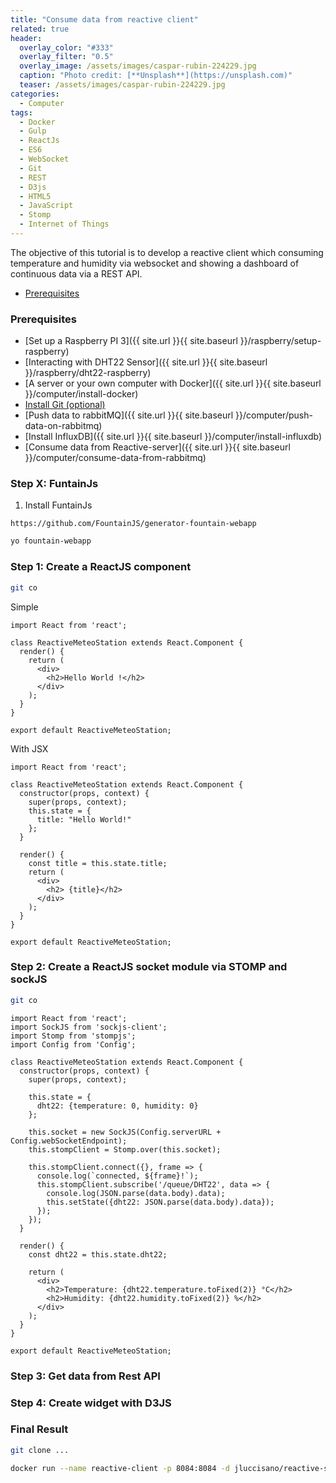 ```yaml
---
title: "Consume data from reactive client"
related: true
header:
  overlay_color: "#333"
  overlay_filter: "0.5"
  overlay_image: /assets/images/caspar-rubin-224229.jpg
  caption: "Photo credit: [**Unsplash**](https://unsplash.com)"
  teaser: /assets/images/caspar-rubin-224229.jpg
categories:
  - Computer
tags:
  - Docker
  - Gulp
  - ReactJs
  - ES6
  - WebSocket
  - Git
  - REST
  - D3js
  - HTML5
  - JavaScript
  - Stomp
  - Internet of Things
---
```

The objective of this tutorial is to develop a reactive client which consuming temperature and 
 humidity via websocket and showing a dashboard of continuous data via a REST API.


- [Prerequisites](#prerequisites)

###  Prerequisites

- [Set up a Raspberry PI 3]({{ site.url }}{{ site.baseurl }}/raspberry/setup-raspberry)
- [Interacting with DHT22 Sensor]({{ site.url }}{{ site.baseurl }}/raspberry/dht22-raspberry)
- [A server or your own computer with Docker]({{ site.url }}{{ site.baseurl }}/computer/install-docker)
- [Install Git (optional)](https://git-scm.com/download/linux)
- [Push data to rabbitMQ]({{ site.url }}{{ site.baseurl }}/computer/push-data-on-rabbitmq)
- [Install InfluxDB]({{ site.url }}{{ site.baseurl }}/computer/install-influxdb)
- [Consume data from Reactive-server]({{ site.url }}{{ site.baseurl }}/computer/consume-data-from-rabbitmq)

### Step X: FuntainJs

1) Install FuntainJs

```text
https://github.com/FountainJS/generator-fountain-webapp
```

```bash
yo fountain-webapp
```

### Step 1: Create a ReactJS component

```bash
git co 
```

Simple

```ecmascript 6
import React from 'react';

class ReactiveMeteoStation extends React.Component {
  render() {
    return (
      <div>
        <h2>Hello World !</h2>
      </div>
    );
  }
}

export default ReactiveMeteoStation;
```

With JSX

```ecmascript 6
import React from 'react';

class ReactiveMeteoStation extends React.Component {
  constructor(props, context) {
    super(props, context);
    this.state = {
      title: "Hello World!"
    };
  }

  render() {
    const title = this.state.title;
    return (
      <div>
        <h2> {title}</h2>
      </div>
    );
  }
}

export default ReactiveMeteoStation;
```

### Step 2: Create a ReactJS socket module via STOMP and sockJS

```bash
git co 
```

```ecmascript 6
import React from 'react';
import SockJS from 'sockjs-client';
import Stomp from 'stompjs';
import Config from 'Config';

class ReactiveMeteoStation extends React.Component {
  constructor(props, context) {
    super(props, context);

    this.state = {
      dht22: {temperature: 0, humidity: 0}
    };

    this.socket = new SockJS(Config.serverURL + Config.webSocketEndpoint);
    this.stompClient = Stomp.over(this.socket);

    this.stompClient.connect({}, frame => {
      console.log(`connected, ${frame}!`);
      this.stompClient.subscribe('/queue/DHT22', data => {
        console.log(JSON.parse(data.body).data);
        this.setState({dht22: JSON.parse(data.body).data});
      });
    });
  }

  render() {
    const dht22 = this.state.dht22;

    return (
      <div>
        <h2>Temperature: {dht22.temperature.toFixed(2)} °C</h2>
        <h2>Humidity: {dht22.humidity.toFixed(2)} %</h2>
      </div>
    );
  }
}

export default ReactiveMeteoStation;
```
### Step 3: Get data from Rest API


### Step 4: Create widget with D3JS

### Final Result

```bash
git clone ...
```

```bash
docker run --name reactive-client -p 8084:8084 -d jluccisano/reactive-server:latest
```